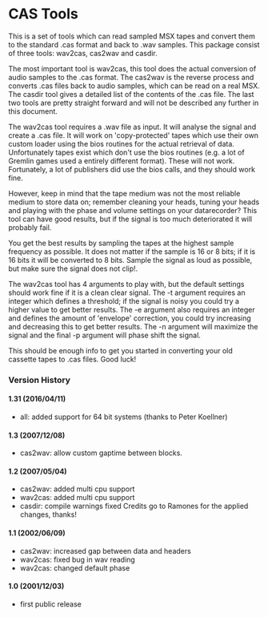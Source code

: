 # CAS Tools

This is a set of tools which can read sampled MSX tapes and convert them to
the standard .cas format and back to .wav samples. This package consist of
three tools: wav2cas, cas2wav and casdir.

The most important tool is wav2cas, this tool does the actual conversion of
audio samples to the .cas format. The cas2wav is the reverse process and
converts .cas files back to audio samples, which can be read on a real MSX.
The casdir tool gives a detailed list of the contents of the .cas file. The
last two tools are pretty straight forward and will not be described any
further in this document.

The wav2cas tool requires a .wav file as input. It will analyse the signal and
create a .cas file. It will work on 'copy-protected' tapes which use their own
custom loader using the bios routines for the actual retrieval of data.
Unfortunately tapes exist which don't use the bios routines (e.g. a lot of 
Gremlin games used a entirely different format). These will not work. 
Fortunately, a lot of publishers did use the bios calls, and they should work
fine. 

However, keep in mind that the tape medium was not the most reliable medium to
store data on; remember cleaning your heads, tuning your heads and playing with
the phase and volume settings on your datarecorder? This tool can have good
results, but if the signal is too much deteriorated it will probably fail.

You get the best results by sampling the tapes at the highest sample frequency
as possible. It does not matter if the sample is 16 or 8 bits; if it is 16 bits
it will be converted to 8 bits. Sample the signal as loud as possible, but make
sure the signal does not clip!. 

The wav2cas tool has 4 arguments to play with, but the default settings should
work fine if it is a clean clear signal.  The -t argument requires an integer
which defines a threshold; if the signal is noisy you could try a higher value
to get better results. The -e argument also requires an integer and defines the
amount of 'envelope' correction, you could try increasing and decreasing this
to get better results. The -n argument will maximize the signal and the final
-p argument will phase shift the signal.

This should be enough info to get you started in converting your old cassette
tapes to .cas files. Good luck!


### Version History

#### 1.31 (2016/04/11)
* all: added support for 64 bit systems (thanks to Peter Koellner)

#### 1.3 (2007/12/08)
* cas2wav: allow custom gaptime between blocks.

#### 1.2 (2007/05/04)
* cas2wav: added multi cpu support
* wav2cas: added multi cpu support
* casdir: compile warnings fixed
Credits go to Ramones for the applied changes, thanks!

#### 1.1 (2002/06/09)
* cas2wav: increased gap between data and headers
* wav2cas: fixed bug in wav reading
* wav2cas: changed default phase 

#### 1.0 (2001/12/03)
* first public release
